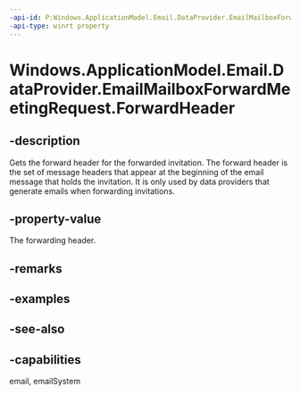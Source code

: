 ```yaml
---
-api-id: P:Windows.ApplicationModel.Email.DataProvider.EmailMailboxForwardMeetingRequest.ForwardHeader
-api-type: winrt property
---
```


<!-- Property syntax
public string ForwardHeader { get; }
-->

# Windows.ApplicationModel.Email.DataProvider.EmailMailboxForwardMeetingRequest.ForwardHeader

## -description
Gets the forward header for the forwarded invitation. The forward header is the set of message headers that appear at the beginning of the email message that holds the invitation. It is only used by data providers that generate emails when forwarding invitations.

## -property-value
The forwarding header.

## -remarks

## -examples

## -see-also

## -capabilities
email, emailSystem
